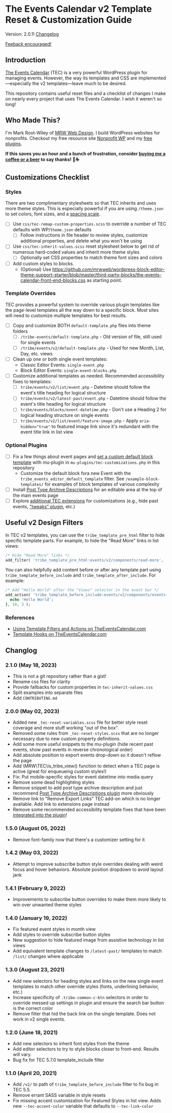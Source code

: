 # The Events Calendar v2 Template Reset & Customization Guide

Version: 2.0.1!
[Changelog](#changlog)

[Feeback encouraged!](https://mrwweb.com/contact/)

## Introduction

[The Events Calendar](https://theeventscalendar.com) (TEC) is a very powerful WordPress plugin for managing events. However, the way its templates and CSS are implemented—especially the v2 templates—leave much to be desired.

This repository contains useful reset files and a checklist of changes I make on nearly every project that uses The Events Calendar. I wish it weren't so long!

## Who Made This?

I'm Mark Root-Wiley of [MRW Web Design](https://MRWweb.com). I build WordPress websites for nonprofits. Checkout my free resource site [Nonprofit WP](https://nonprofitwp.org) and my [free plugins](https://profiles.wordpress.org/mrwweb/#content-plugins).

**If this saves you an hour and a bunch of frustration, consider [buying me a coffee or a beer](https://www.paypal.com/paypalme/rootwiley) to say thanks! 🍻☕**

## Customizations Checklist

### Styles

There are two complimentary stylesheets so that TEC inherits and uses more theme styles. This is especially powerful if you are using `/theme.json` to set colors, font sizes, and a [spacing scale](https://developer.wordpress.org/news/2023/03/everything-you-need-to-know-about-spacing-in-block-themes/).

- [ ] Use `css/tec-remap-custom-properties.scss` to override a number of TEC defaults with WP/`theme.json` defaults
	- [ ] Follow instructions in file header to review styles, customize additional properties, and delete what you won't be using
- [ ] Use `css/tec-inherit-values.scss` reset stylesheet below to get rid of numerous hard-coded values and inherit more theme styles
	- [ ] Optionally set CSS properties to match theme font sizes and colors
- [ ] Add custom styles to blocks.
	- (Optional) Use https://github.com/mrwweb/wordpress-block-editor-theme-support-starter/blob/master/third-party-blocks/the-events-calendar-front-end-blocks.css as starting point.

### Template Overrides

TEC provides a powerful system to override various plugin templates like the page-level templates all the way down to a specific block. Most sites will need to customize multiple templates for best results.

- [ ] Copy and customize BOTH `default-template.php` files into theme folders
	- [ ] `/tribe-events/default-template.php` - Old version of file, still used for single events
	- [ ] `/tribe/events/v2/default-template.php` - Used for new Month, List, Day, etc. views
- [ ] Clean up one or both single event templates:
	- Classic Editor Events: `single-event.php`
	- Block Editor Events: `single-event-blocks.php`
- [ ] Customize additional templates as needed. Recommended accessibility fixes to templates:
	- [ ] `tribe/events/v2/list/event.php` - Datetime should follow the event's title heading for logical structure
	- [ ] `tribe/events/v2/latest-past/event.php` - Datetime should follow the event's title heading for logical structure
	- [ ] `tribe/events/blocks/event-datetime.php` - Don't use a Heading 2 for logical heading structure on single events
	- [ ] `tribe/events/v2/list/event/feature-image.php` - Apply `aria-hidden="true"` to featured image link since it's redundant with the event title link in list view

### Optional Plugins

- [ ] Fix a few things about event pages and [set a custom default block template](https://support.theeventscalendar.com/807454-Change-the-Default-Event-Template-in-Block-Editor) with mu-plugin in `mu-plugins/tec-customizations.php` in this repository
	- Customize the default block fora new Event with the `tribe_events_editor_default_template` filter. See `/example-block-templates/` for examples of block templates of various complexity
- [ ] Install [Post Type Archive Descriptions](https://wordpress.org/plugins/post-type-archive-descriptions/) for an editable area at the top of the main events page
- [ ] Explore [additional TEC extensions](https://theeventscalendar.com/?s=&submit=&match%5Btribe_ecp_product_links%5D%5B%5D=the-events-calendar&post_type%5B%5D=tribe-extensions) for customizations (e.g., hide past events, ["tweaks" plugin](https://theeventscalendar.com/extensions/the-events-calendar-tweaks/), etc.)

## Useful v2 Design Filters
In TEC v2 templates, you can use the `tribe_template_pre_html` filter to hide specific template parts. For example, to hide the "Read More" links in list views:

```php
/* Hide "Read More" links */
add_filter( 'tribe_template_pre_html:events/v2/components/read-more', '__return_false' );
```

You can also helpfully add content before or after any template part using `tribe_template_before_include` and `tribe_template_after_include`. For example:

```php
/* Add "Hello World" after the "Views" selector in the event bar */
add_action( 'tribe_template_before_include:events/v2/components/events-bar/views', function( $file, $name, $template ) {
  echo 'Hello World';
}, 10, 3 );
```

### References

- [Using Template Filters and Actions on TheEventsCalendar.com](https://theeventscalendar.com/knowledgebase/k/using-template-filters-and-actions/)
- [Template Hooks on TheEventsCalendar.com](https://theeventscalendar.com/knowledgebase/k/template-hooks/)

## Changlog

### 2.1.0 (May 18, 2023)
- This is not a git repository rather than a gist!
- Rename css files for clarity
- Provide fallbacks for custom properties in `tec-inherit-values.css`
- Split examples into separate files
- Add `CONTRIBUTING.md`


### 2.0.0 (May 02, 2023)
- Added new `_tec-reset-variables.scss` file for better style reset coverage and more stuff working "out of the box".
- Removed some rules from `_tec-reset-styles.scss` that are no longer necessary due to new custom property definitions.
- Add some more useful snippets to the mu-plugin (hide recent past events, show past events in reverse chronological order)
- Add absolute position to export events drop-down so it doesn't reflow the page
- Add \MRW\TEC\is_tribe_view() function to detect when a TEC page is active (great for enqueueing custom styles!)
- Fix: Put mobile-specific styles for event datetime into media query
- Remove some dead highlighting styles
- Remove snippet to add post type archive description and just recommend [Post Type Archive Descriptions plugin](https://wordpress.org/plugins/post-type-archive-descriptions/) more obviously
- Remove link to "Remove Export Links" TEC add-on which is no longer available. Add link to extensions page instead
- Remove some recommended accessibility template fixes that have been [integrated into the plugin](https://github.com/the-events-calendar/the-events-calendar/pull/3762)!

### 1.5.0 (August 05, 2022)
- Remove font-family now that there's a customizer setting for it

### 1.4.2 (May 03, 2022)
- Attempt to improve subscribe button style overrides dealing with weird focus and hover behaviors. Absolute position dropdown to avoid layout jank

### 1.4.1 (February 9, 2022)
- Improvements to subscribe button overrides to make them more likely to win over unwanted theme styles

### 1.4.0 (January 19, 2022)
- Fix featured event styles in month view
- Add styles to override subscribe button styles
- New suggestion to hide featured image from assistive technology in list views
- Add equivalent template changes to `/latest-past/` templates to match `/list/` changes where applicable

### 1.3.0 (August 23, 2021)
- Add new selectors for heading styles and links on the new single event templates to match other override styles (fonts, underlining behavior, etc.)
- Increase specificity of `.tribe-common-c-btn` selectors in order to override messed up settings in plugin and ensure the search bar button is the correct color
- Remove filter that hid the back link on the single template. Does not work in v2 single events.

### 1.2.0 (June 18, 2021)
- Add new selectors to inherit font styles from the theme
- Add editor selectors to try to style blocks closer to front-end. Results will vary.
- Bug fix for TEC 5.7.0 template_include filter

### 1.1.0 (April 20, 2021)
- Add `/v2/` to path of `tribe_template_before_include` filter to fix bug in TEC 5.5.
- Remove errant SASS variable in style resets
- Fix missing accent customization for Featured Styles in list view. Adds new `--tec-accent-color` variable that defaults to `--tec-link-color`